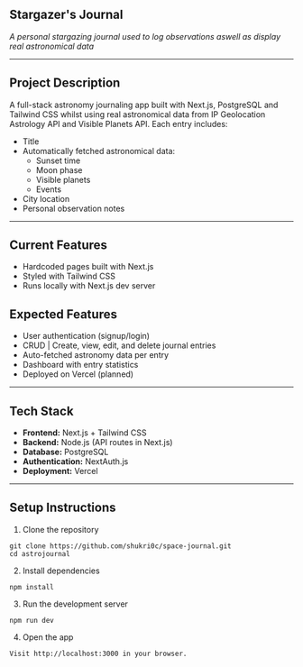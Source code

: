 ## Stargazer's Journal

_A personal stargazing journal used to log observations aswell as display real astronomical data_

---

## Project Description

A full-stack astronomy journaling app built with Next.js, PostgreSQL and Tailwind CSS whilst using real astronomical data from IP Geolocation Astrology API and Visible Planets API.
Each entry includes:

- Title
- Automatically fetched astronomical data:
  - Sunset time
  - Moon phase
  - Visible planets
  - Events
- City location
- Personal observation notes

---

## Current Features

- Hardcoded pages built with Next.js
- Styled with Tailwind CSS
- Runs locally with Next.js dev server

## Expected Features

- User authentication (signup/login)
- CRUD | Create, view, edit, and delete journal entries
- Auto-fetched astronomy data per entry
- Dashboard with entry statistics
- Deployed on Vercel (planned)

---

## Tech Stack

- **Frontend:** Next.js + Tailwind CSS
- **Backend:** Node.js (API routes in Next.js)
- **Database:** PostgreSQL
- **Authentication:** NextAuth.js
- **Deployment:** Vercel

---

## Setup Instructions

1. Clone the repository

```
git clone https://github.com/shukri0c/space-journal.git
cd astrojournal
```

2. Install dependencies

```
npm install
```

3. Run the development server

```
npm run dev
```

4. Open the app

```
Visit http://localhost:3000 in your browser.
```
